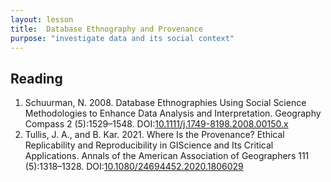```yaml
---
layout: lesson
title:  Database Ethnography and Provenance
purpose: "investigate data and its social context"
---
```


## Reading

1. Schuurman, N. 2008. Database Ethnographies Using Social Science Methodologies to Enhance Data Analysis and Interpretation. Geography Compass 2 (5):1529–1548. DOI:[10.1111/j.1749-8198.2008.00150.x](http://dx.doi.org/10.1111/j.1749-8198.2008.00150.x)
2. Tullis, J. A., and B. Kar. 2021. Where Is the Provenance? Ethical Replicability and Reproducibility in GIScience and Its Critical Applications. Annals of the American Association of Geographers 111 (5):1318–1328. DOI:[10.1080/24694452.2020.1806029](https://doi.org/10.1080/24694452.2020.1806029)

